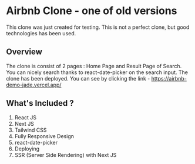 # Airbnb Clone - one of old versions

This clone was just created for testing. This is not a perfect clone, but good technologies has been used. 

## Overview

The clone is consist of 2 pages : Home Page and Result Page of Search. You can nicely search thanks to react-date-picker on the search input. The clone has been deployed. You can see by clicking the link - https://airbnb-demo-jade.vercel.app/ 

## What's Included ?

1. React JS
2. Next JS
3. Tailwind CSS
4. Fully Responsive Design
5. react-date-picker
6. Deploying
7. SSR (Server Side Rendering) with Next JS
